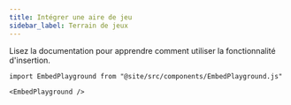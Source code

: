 ```yaml
---
title: Intégrer une aire de jeu
sidebar_label: Terrain de jeux
---
```


Lisez la documentation [](intro) pour apprendre comment utiliser la fonctionnalité d'insertion.

```mdx-code-block
import EmbedPlayground from "@site/src/components/EmbedPlayground.js"

<EmbedPlayground />
```
